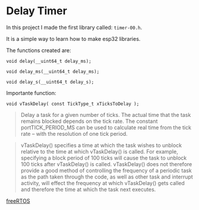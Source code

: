 # Delay Timer 

In this project I made the first library called: ```timer-00.h```. 

It is a simple way to learn how to make esp32 libraries. 

The functions created are:

```void delay(__uint64_t delay_ms);```

```void delay_ms(__uint64_t delay_ms);```

```void delay_s(__uint64_t delay_s);```

Importante function:

```void vTaskDelay( const TickType_t xTicksToDelay );```

> Delay a task for a given number of ticks. The actual time that the task remains blocked depends on the tick rate. The constant portTICK_PERIOD_MS can be used to calculate real time from the tick rate – with the resolution of one tick period.

> vTaskDelay() specifies a time at which the task wishes to unblock relative to the time at which vTaskDelay() is called. For example, specifying a block period of 100 ticks will cause the task to unblock 100 ticks after vTaskDelay() is called. vTaskDelay() does not therefore provide a good method of controlling the frequency of a periodic task as the path taken through the code, as well as other task and interrupt activity, will effect the frequency at which vTaskDelay() gets called and therefore the time at which the task next executes.

[freeRTOS](https://www.freertos.org/a00127.html)